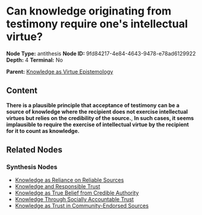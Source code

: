 # Can knowledge originating from testimony require one's intellectual virtue?

**Node Type:** antithesis
**Node ID:** 9fd84217-4e84-4643-9478-e78ad6129922
**Depth:** 4
**Terminal:** No

**Parent:** [Knowledge as Virtue Epistemology](knowledge-as-virtue-epistemology-synthesis-bfeb453c-8970-4765-88fb-bc41af0ac49a.md)

## Content

**There is a plausible principle that acceptance of testimony can be a source of knowledge where the recipient does not exercise intellectual virtues but relies on the credibility of the source.**, **In such cases, it seems implausible to require the exercise of intellectual virtue by the recipient for it to count as knowledge.**

## Related Nodes

### Synthesis Nodes

- [Knowledge as Reliance on Reliable Sources](knowledge-as-reliance-on-reliable-sources-synthesis-d5ad72cf-4da7-4206-8fea-5a09858e089a.md)
- [Knowledge and Responsible Trust](knowledge-and-responsible-trust-synthesis-e1d27524-b287-48bf-b534-eeae96f172b5.md)
- [Knowledge as True Belief from Credible Authority](knowledge-as-true-belief-from-credible-authority-synthesis-c439babb-6fc6-4e09-a57f-2204b9ca5536.md)
- [Knowledge Through Socially Accountable Trust](knowledge-through-socially-accountable-trust-synthesis-39d31b22-89ed-4450-af90-a5c5ed37163c.md)
- [Knowledge as Trust in Community-Endorsed Sources](knowledge-as-trust-in-community-endorsed-sources-synthesis-05136eae-1a2a-45e1-8f28-c9d5794d486b.md)
